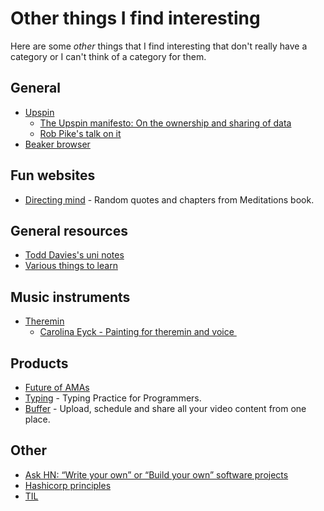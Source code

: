 # Other things I find interesting
Here are some _other_ things that I find interesting that don't really have a category or I can't think of a category for them.

## General
- [Upspin](https://github.com/upspin/upspin)
	- [The Upspin manifesto: On the ownership and sharing of data](https://commandcenter.blogspot.nl/2017/10/the-upspin-manifesto-on-ownership-and.html)
	- [Rob Pike's talk on it](https://www.youtube.com/watch?v=H74R1eNsAHY)
- [Beaker browser](https://beakerbrowser.com/)

## Fun websites
- [Directing mind](http://directingmind.com/) - Random quotes and chapters from Meditations book.

## General resources
- [Todd Davies's uni notes](https://todddavies.co.uk/#Notes)
- [Various things to learn](https://github.com/gyuho/learn)

## Music instruments
- [Theremin](http://www.wikiwand.com/en/Theremin)
	- [Carolina Eyck - Painting for theremin and voice ](https://www.youtube.com/watch?v=hGo2ZQuBJKQ)

## Products
- [Future of AMAs](https://hackernoon.com/how-chris-messina-works-and-whats-the-future-of-amas-319046d1f12f)
- [Typing](https://typing.io) - Typing Practice for Programmers.
- [Buffer](https://buffer.com/video) - Upload, schedule and share all your video content from one place.

## Other
- [Ask HN: “Write your own” or “Build your own” software projects](https://news.ycombinator.com/item?id=16591918)
- [Hashicorp principles](https://www.hashicorp.com/our-principles)
- [TIL](https://github.com/jbranchaud/til#readme)